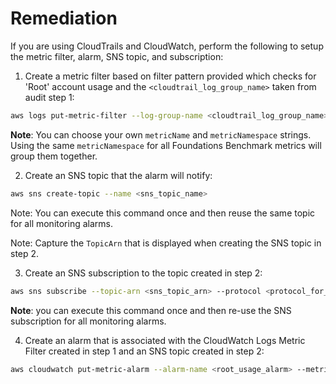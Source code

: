 # Remediation

If you are using CloudTrails and CloudWatch, perform the following to setup the metric filter, alarm, SNS topic, and subscription:

1. Create a metric filter based on filter pattern provided which checks for 'Root' account usage and the `<cloudtrail_log_group_name>` taken from audit step 1:

```sh
aws logs put-metric-filter --log-group-name <cloudtrail_log_group_name> --filter-name <root_usage_metric> --metric-transformations metricName=<root_usage_metric>,metricNamespace='CISBenchmark', metricValue=1 --filter-pattern '{ $.userIdentity.type = "Root" && $.userIdentity.invokedBy NOT EXISTS && $.eventType != "AwsServiceEvent" }'
```

**Note**: You can choose your own `metricName` and `metricNamespace` strings. Using the same `metricNamespace` for all Foundations Benchmark metrics will group them together.

2. Create an SNS topic that the alarm will notify:

```sh
aws sns create-topic --name <sns_topic_name>
```

Note: You can execute this command once and then reuse the same topic for all
monitoring alarms.

Note: Capture the `TopicArn` that is displayed when creating the SNS topic in
step 2.

3. Create an SNS subscription to the topic created in step 2:

```sh
aws sns subscribe --topic-arn <sns_topic_arn> --protocol <protocol_for_sns> --notification-endpoint <sns_subscription_endpoints>
```

**Note**: you can execute this command once and then re-use the SNS subscription for all monitoring alarms.

4. Create an alarm that is associated with the CloudWatch Logs Metric Filter created in step 1 and an SNS topic created in step 2:

```sh
aws cloudwatch put-metric-alarm --alarm-name <root_usage_alarm> --metric-name <root_usage_metric> --statistic Sum --period 300 --threshold 1 --comparison-operator GreaterThanOrEqualToThreshold --evaluation-periods 1 --namespace 'CISBenchmark' --alarm-actions <sns_topic_arn>
```
